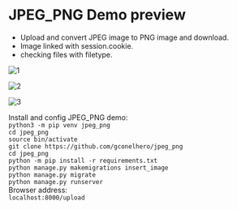 # JPEG_PNG Demo preview

* Upload and convert JPEG image to PNG image and download.
* Image linked with session.cookie.
* checking files with filetype.

![1](https://github.com/gconelhero/convert_image/assets/26088216/eabcd802-7f98-4b32-8392-3b07afb16878)

![2](https://github.com/gconelhero/convert_image/assets/26088216/08719b9a-5657-43ea-84a0-69cac62c0523)

![3](https://github.com/gconelhero/convert_image/assets/26088216/a283f9c6-43f6-459c-a782-8d446976e389)

Install and config JPEG_PNG demo:<br>
```python3 -m pip venv jpeg_png```<br>
```cd jpeg_png```<br>
```source bin/activate```<br>
```git clone https://github.com/gconelhero/jpeg_png```<br>
```cd jpeg_png```<br>
```python -m pip install -r requirements.txt```<br>
```python manage.py makemigrations insert_image```<br>
```python manage.py migrate```<br>
```python manage.py runserver```<br>
Browser address:<br>
```localhost:8000/upload```<br>
